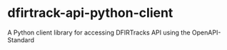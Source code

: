 # dfirtrack-api-python-client
 A Python client library for accessing DFIRTracks API using the OpenAPI-Standard
